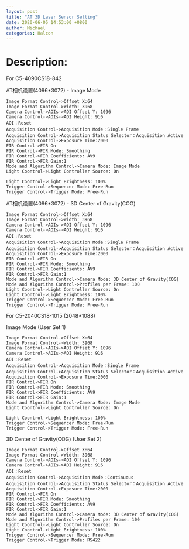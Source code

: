 ```yaml
---
layout: post
title: "AT 3D Laser Sensor Setting"
date: 2020-06-05 14:53:00 +0800
author: Michael
categories: Halcon
---
```


# Description:

For C5-4090CS18-842

AT相机设置(4096*3072) - Image Mode

	Image Format Control->Offset X:64
	Image Format Control->Width: 3968
	Camera Control->AOIs->AOI Offset Y: 1096
	Camera Control->AOIs->AOI Height: 916
	AOI：Reset
	Acquisition Control->Acquisition Mode：Single Frame
	Acquisition Control->Acquisition Status Selector：Acquisition Active
	Acquisition Control->Exposure Time:2000
	FIR Control->FIR On
	FIR Control->FIR Mode: Smoothing
	FIR Control->FIR Coefficients: AV9
	FIR Control->FIR Gain:1
	Mode and Algorithm Control->Camera Mode: Image Mode
	Light Coontrol->Light Controller Source: On
	
	Light Coontrol->Light Brightness: 100%
	Trigger Control->Sequencer Mode: Free-Run
	Trigger Control->Trigger Mode: Free-Run


AT相机设置(4096*3072) - 3D Center of Gravity(COG)

	Image Format Control->Offset X:64
	Image Format Control->Width: 3968
	Camera Control->AOIs->AOI Offset Y: 1096
	Camera Control->AOIs->AOI Height: 916
	AOI：Reset
	Acquisition Control->Acquisition Mode：Single Frame
	Acquisition Control->Acquisition Status Selector：Acquisition Active
	Acquisition Control->Exposure Time:2000
	FIR Control->FIR On
	FIR Control->FIR Mode: Smoothing
	FIR Control->FIR Coefficients: AV9
	FIR Control->FIR Gain:1
	Mode and Algorithm Control->Camera Mode: 3D Center of Gravity(COG)
	Mode and Algorithm Control->Profiles per Frame: 100
	Light Coontrol->Light Controller Source: On
	Light Coontrol->Light Brightness: 100%
	Trigger Control->Sequencer Mode: Free-Run
	Trigger Control->Trigger Mode: Free-Run


For C5-2040CS18-1015 (2048*1088)

Image Mode (User Set 1)

	Image Format Control->Offset X:64
	Image Format Control->Width: 3968
	Camera Control->AOIs->AOI Offset Y: 1096
	Camera Control->AOIs->AOI Height: 916
	AOI：Reset
	Acquisition Control->Acquisition Mode：Single Frame
	Acquisition Control->Acquisition Status Selector：Acquisition Active
	Acquisition Control->Exposure Time:2000
	FIR Control->FIR On
	FIR Control->FIR Mode: Smoothing
	FIR Control->FIR Coefficients: AV9
	FIR Control->FIR Gain:1
	Mode and Algorithm Control->Camera Mode: Image Mode
	Light Coontrol->Light Controller Source: On
	
	Light Coontrol->Light Brightness: 100%
	Trigger Control->Sequencer Mode: Free-Run
	Trigger Control->Trigger Mode: Free-Run


3D Center of Gravity(COG) (User Set 2)

	Image Format Control->Offset X:64
	Image Format Control->Width: 3968
	Camera Control->AOIs->AOI Offset Y: 1096
	Camera Control->AOIs->AOI Height: 916
	AOI：Reset
	Acquisition Control->Acquisition Mode：Continuous
	Acquisition Control->Acquisition Status Selector：Acquisition Active
	Acquisition Control->Exposure Time:2000
	FIR Control->FIR On
	FIR Control->FIR Mode: Smoothing
	FIR Control->FIR Coefficients: AV9
	FIR Control->FIR Gain:1
	Mode and Algorithm Control->Camera Mode: 3D Center of Gravity(COG)
	Mode and Algorithm Control->Profiles per Frame: 100
	Light Coontrol->Light Controller Source: On
	Light Coontrol->Light Brightness: 100%
	Trigger Control->Sequencer Mode: Free-Run
	Trigger Control->Trigger Mode: RS422